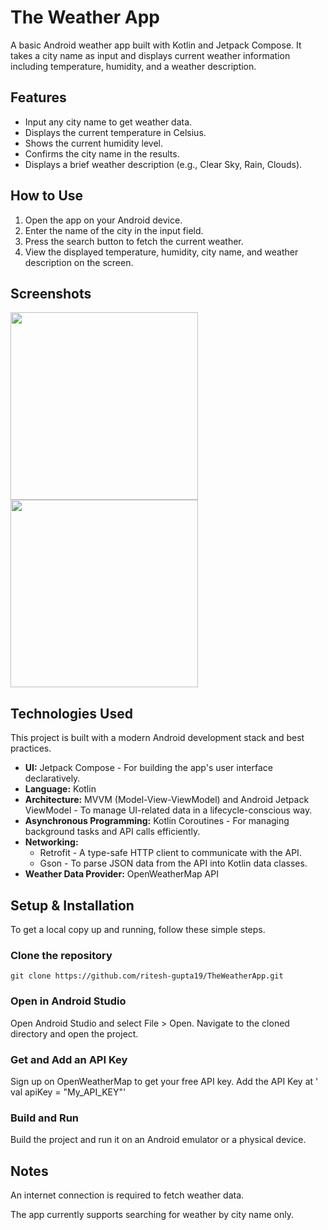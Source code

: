 # The Weather App

A basic Android weather app built with Kotlin and Jetpack Compose. It takes a city name as input and displays current weather information including temperature, humidity, and a weather description.

## Features

- Input any city name to get weather data.
- Displays the current temperature in Celsius.
- Shows the current humidity level.
- Confirms the city name in the results.
- Displays a brief weather description (e.g., Clear Sky, Rain, Clouds).

## How to Use

1. Open the app on your Android device.
2. Enter the name of the city in the input field.
3. Press the search button to fetch the current weather.
4. View the displayed temperature, humidity, city name, and weather description on the screen.

## Screenshots
<p float="left">
  <img src="https://github.com/user-attachments/assets/276029c2-b3a1-4edf-8ba2-8dc0221fca23" width="300" style="margin-right: 10px;" />
  <img src="https://github.com/user-attachments/assets/3dc0674e-5a33-411f-965a-6258a46bedfd" width="300" />
</p>

## Technologies Used

This project is built with a modern Android development stack and best practices.

- **UI:** Jetpack Compose - For building the app's user interface declaratively.
- **Language:** Kotlin
- **Architecture:** MVVM (Model-View-ViewModel) and Android Jetpack ViewModel - To manage UI-related data in a lifecycle-conscious way.
- **Asynchronous Programming:** Kotlin Coroutines - For managing background tasks and API calls efficiently.
- **Networking:**
  - Retrofit - A type-safe HTTP client to communicate with the API.
  - Gson - To parse JSON data from the API into Kotlin data classes.
- **Weather Data Provider:** OpenWeatherMap API

## Setup & Installation

To get a local copy up and running, follow these simple steps.

### Clone the repository

```
git clone https://github.com/ritesh-gupta19/TheWeatherApp.git
```

### Open in Android Studio
Open Android Studio and select File > Open. Navigate to the cloned directory and open the project.

### Get and Add an API Key
Sign up on OpenWeatherMap to get your free API key. Add the API Key at ' val apiKey = "My_API_KEY"'

### Build and Run
Build the project and run it on an Android emulator or a physical device.

## Notes
An internet connection is required to fetch weather data.

The app currently supports searching for weather by city name only.

